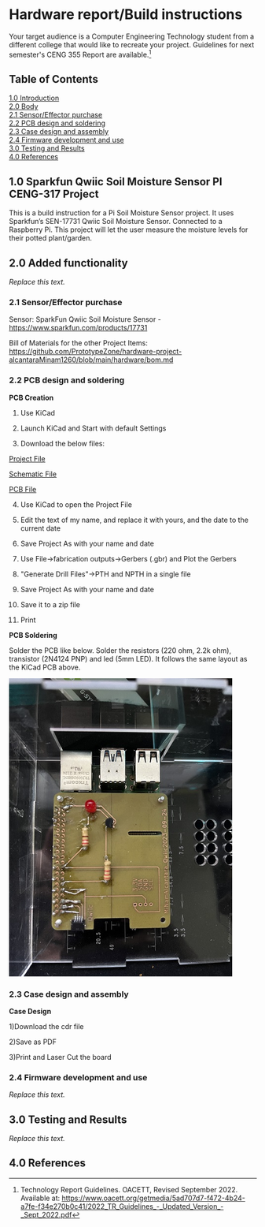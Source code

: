 # Hardware report/Build instructions
Your target audience is a Computer Engineering Technology student from a different college that would like to recreate your project. Guidelines for next semester's CENG 355 Report are available.[^1]
[^1]: Technology Report Guidelines. OACETT, Revised September 2022. Available at: https://www.oacett.org/getmedia/5ad707d7-f472-4b24-a7fe-f34e270b0c41/2022_TR_Guidelines_-_Updated_Version_-_Sept_2022.pdf
## Table of Contents
[1.0 Introduction](#10-introduce-the-broadcom-development-platform-and-exisiting-functionality)   
[2.0 Body](#20-added-functionality)   
[2.1 Sensor/Effector purchase](#21-sensor-effector-purchase)   
[2.2 PCB design and soldering](#22-pcb-design-and-soldering)   
[2.3 Case design and assembly](#23-case-design-and-assembly)   
[2.4 Firmware development and use](#24-firmware-development-and-use)   
[3.0 Testing and Results](#30-testing-and-results)   
[4.0 References](#40-references)  

## 1.0 Sparkfun Qwiic Soil Moisture Sensor PI CENG-317 Project   

This is a build instruction for a Pi Soil Moisture Sensor project. It uses Sparkfun’s SEN-17731 Qwiic Soil Moisture Sensor. Connected to a Raspberry Pi. This project will let the user measure the moisture levels for their potted plant/garden.  

## 2.0 Added functionality   

*Replace this text.*   

### 2.1 Sensor/Effector purchase   

Sensor:
SparkFun Qwiic Soil Moisture Sensor - https://www.sparkfun.com/products/17731

Bill of Materials for the other Project Items: 
https://github.com/PrototypeZone/hardware-project-alcantaraMinam1260/blob/main/hardware/bom.md

### 2.2 PCB design and soldering   

__PCB Creation__

1) Use KiCad

2) Launch KiCad and Start with default Settings

3) Download the below files:

[Project File](https://github.com/PrototypeZone/hardware-project-alcantaraMinam1260/blob/main/hardware/pcb/MiNamAlcantaraKiCad.kicad_pro)

[Schematic File](https://github.com/PrototypeZone/hardware-project-alcantaraMinam1260/blob/main/hardware/pcb/MiNamAlcantaraKiCad.kicad_sch)

[PCB File](https://github.com/PrototypeZone/hardware-project-alcantaraMinam1260/blob/main/hardware/pcb/MiNamAlcantaraKiCad.kicad_pcb)

4) Use KiCad to open the Project File

5) Edit the text of my name, and replace it with yours, and the date to the current date

6) Save Project As with your name and date

7) Use File->fabrication outputs->Gerbers (.gbr) and Plot the Gerbers

8) "Generate Drill Files"->PTH and NPTH in a single file

9) Save Project As with your name and date

10) Save it to a zip file

11) Print

__PCB Soldering__

Solder the PCB like below. Solder the resistors (220 ohm, 2.2k ohm), transistor (2N4124 PNP) and led (5mm LED). It follows the same layout as the KiCad PCB above.

![soldering](https://github.com/PrototypeZone/hardware-project-alcantaraMinam1260/blob/main/media/soldered_pcb.jpg) 

### 2.3 Case design and assembly   

__Case Design__

1)Download the cdr file

2)Save as PDF

3)Print and Laser Cut the board
   

### 2.4 Firmware development and use   

*Replace this text.*   

## 3.0 Testing and Results   

*Replace this text.*   

## 4.0 References   

